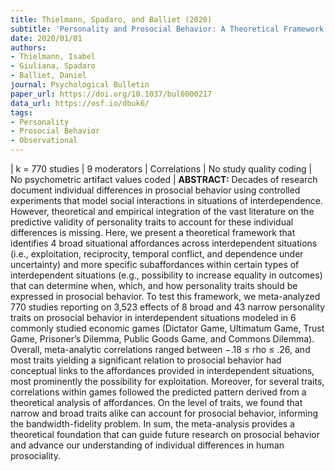 ```yaml
---
title: Thielmann, Spadaro, and Balliet (2020)
subtitle: 'Personality and Prosocial Behavior: A Theoretical Framework and Meta-Analysis'
date: 2020/01/01
authors:
- Thielmann, Isabel
- Giuliana, Spadaro
- Balliet, Daniel
journal: Psychological Bulletin
paper_url: https://doi.org/10.1037/bul0000217
data_url: https://osf.io/dbuk6/
tags:
- Personality
- Prosocial Behavior
- Observational
---
```

| k = 770 studies | 9 moderators | Correlations | No study quality coding | No psychometric artifact values coded | **ABSTRACT:** Decades of research document individual differences in prosocial behavior using controlled experiments that model social interactions in situations of interdependence. However, theoretical and empirical integration of the vast literature on the predictive validity of personality traits to account for these individual differences is missing. Here, we present a theoretical framework that identifies 4 broad situational affordances across interdependent situations (i.e., exploitation, reciprocity, temporal conflict, and dependence under uncertainty) and more specific subaffordances within certain types of interdependent situations (e.g., possibility to increase equality in outcomes) that can determine when, which, and how personality traits should be expressed in prosocial behavior. To test this framework, we meta-analyzed 770 studies reporting on 3,523 effects of 8 broad and 43 narrow personality traits on prosocial behavior in interdependent situations modeled in 6 commonly studied economic games (Dictator Game, Ultimatum Game, Trust Game, Prisoner’s Dilemma, Public Goods Game, and Commons Dilemma). Overall, meta-analytic correlations ranged between −.18 ≤ rho ≤ .26, and most traits yielding a significant relation to prosocial behavior had conceptual links to the affordances provided in interdependent situations, most prominently the possibility for exploitation. Moreover, for several traits, correlations within games followed the predicted pattern derived from a theoretical analysis of affordances. On the level of traits, we found that narrow and broad traits alike can account for prosocial behavior, informing the bandwidth-fidelity problem. In sum, the meta-analysis provides a theoretical foundation that can guide future research on prosocial behavior and advance our understanding of individual differences in human prosociality.
